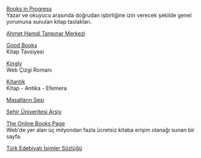 <p>
<a href="https://books.worksinprogress.co/">Books in Progress</a>
<br>Yazar ve okuyucu arasında doğrudan işbirliğine izin verecek şekilde genel yorumuna sunulan kitap taslakları.
</p>
<p>
<a href="http://www.tanpinarmerkezi.com/">Ahmet Hamdi Tanpınar Merkezi</a>
</p>
<p>
<a href="https://www.goodbooks.io/">Good Books</a>
<br>Kitap Tavsiyesi
</p>
<p>
<a href="https://nickedwards.fun/KINGLY">Kingly</a>
<br>Web Çizgi Romanı
</p> 
<p>
<a href="https://www.kitantik.com/">Kitantik</a>
<br>Kitap - Antika - Efemera
</p>
<p>
<a href="https://www.masallarinsesi.com/">Masalların Sesi</a>
</p>
<p>
<a href="http://earsiv.sehir.edu.tr:8080/xmlui/">Şehir Üniveritesi Arşiv</a>
</p>
<p>
<a href="https://onlinebooks.library.upenn.edu/">The Online Books Page</a>
<br>Web'de yer alan üç milyondan fazla ücretsiz kitaba erişim olanağı sunan bir sayfa.
</p>
<p>
<a href="http://teis.yesevi.edu.tr/">Türk Edebiyatı İsimler Sözlüğü</a>
</p>
